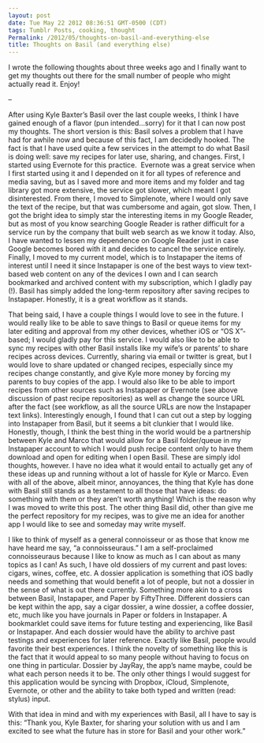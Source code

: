 ```yaml
---
layout: post
date: Tue May 22 2012 08:36:51 GMT-0500 (CDT)
tags: Tumblr Posts, cooking, thought
Permalink: /2012/05/thoughts-on-basil-and-everything-else
title: Thoughts on Basil (and everything else)
---
```


I wrote the following thoughts about three weeks ago and I finally want to get my thoughts out there for the small number of people who might actually read it. Enjoy!

–

After using Kyle Baxter’s Basil over the last couple weeks, I think I have gained enough of a flavor (pun intended…sorry) for it that I can now post my thoughts. The short version is this: Basil solves a problem that I have had for awhile now and because of this fact, I am decidedly hooked. The fact is that I have used quite a few services in the attempt to do what Basil is doing well: save my recipes for later use, sharing, and changes. First, I started using Evernote for this practice.  Evernote was a great service when I first started using it and I depended on it for all types of reference and media saving, but as I saved more and more items and my folder and tag library got more extensive, the service got slower, which meant I got disinterested. From there, I moved to Simplenote, where I would only save the text of the recipe, but that was cumbersome and again, got slow. Then, I got the bright idea to simply star the interesting items in my Google Reader, but as most of you know searching Google Reader is rather difficult for a service run by the company that built web search as we know it today. Also, I have wanted to lessen my dependence on Google Reader just in case Google becomes bored with it and decides to cancel the service entirely. Finally, I moved to my current model, which is to Instapaper the items of interest until I need it since Instapaper is one of the best ways to view text-based web content on any of the devices I own and I can search bookmarked and archived content with my subscription, which I gladly pay (!). Basil has simply added the long-term repository after saving recipes to Instapaper. Honestly, it is a great workflow as it stands.

That being said, I have a couple things I would love to see in the future. I would really like to be able to save things to Basil or queue items for my later editing and approval from my other devices, whether iOS or “OS X”-based; I would gladly pay for this service. I would also like to be able to sync my recipes with other Basil installs like my wife’s or parents’ to share recipes across devices. Currently, sharing via email or twitter is great, but I would love to share updated or changed recipes, especially since my recipes change constantly, and give Kyle more money by forcing my parents to buy copies of the app. I would also like to be able to import recipes from other sources such as Instapaper or Evernote (see above discussion of past recipe repositories) as well as change the source URL after the fact (see workflow, as all the source URLs are now the Instapaper text links). Interestingly enough, I found that I can cut out a step by logging into Instapaper from Basil, but it seems a bit clunkier that I would like. Honestly, though, I think the best thing in the world would be a partnership between Kyle and Marco that would allow for a Basil folder/queue in my Instapaper account to which I would push recipe content only to have them download and open for editing when I open Basil. These are simply idol thoughts, however. I have no idea what it would entail to actually get any of these ideas up and running without a lot of hassle for Kyle or Marco. Even with all of the above, albeit minor, annoyances, the thing that Kyle has done with Basil still stands as a testament to all those that have ideas: do something with them or they aren’t worth anything! Which is the reason why I was moved to write this post. The other thing Basil did, other than give me the perfect repository for my recipes, was to give me an idea for another app I would like to see and someday may write myself.

I like to think of myself as a general connoisseur or as those that know me have heard me say, “a connoisseuraus.” I am a self-proclaimed connoisseuraus because I like to know as much as I can about as many topics as I can! As such, I have old dossiers of my current and past loves: cigars, wines, coffee, etc. A dossier application is something that iOS badly needs and something that would benefit a lot of people, but not a dossier in the sense of what is out there currently. Something more akin to a cross between Basil, Instapaper, and Paper by FiftyThree. Different dossiers can be kept within the app, say a cigar dossier, a wine dossier, a coffee dossier, etc, much like you have journals in Paper or folders in Instapaper. A bookmarklet could save items for future testing and experiencing, like Basil or Instapaper. And each dossier would have the ability to archive past testings and experiences for later reference. Exactly like Basil, people would favorite their best experiences. I think the novelty of something like this is the fact that it would appeal to so many people without having to focus on one thing in particular. Dossier by JayRay, the app’s name maybe, could be what each person needs it to be. The only other things I would suggest for this application would be syncing with Dropbox, iCloud, Simplenote, Evernote, or other and the ability to take both typed and written (read: stylus) input.

With that idea in mind and with my experiences with Basil, all I have to say is this: “Thank you, Kyle Baxter, for sharing your solution with us and I am excited to see what the future has in store for Basil and your other work.”